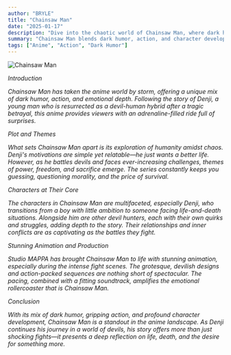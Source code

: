 ```yaml
---
author: "BRYLE"
title: "Chainsaw Man"
date: "2025-01-17"
description: "Dive into the chaotic world of Chainsaw Man, where dark humor meets thrilling action."
summary: "Chainsaw Man blends dark humor, action, and character development in a unique and exhilarating way."
tags: ["Anime", "Action", "Dark Humor"]
---
```

![Chainsaw Man](/images/chainsaw-man.jpg)

*Introduction*

*Chainsaw Man has taken the anime world by storm, offering a unique mix of dark humor, action, and emotional depth. Following the story of Denji, a young man who is resurrected as a devil-human hybrid after a tragic betrayal, this anime provides viewers with an adrenaline-filled ride full of surprises.*

*Plot and Themes*

*What sets Chainsaw Man apart is its exploration of humanity amidst chaos. Denji's motivations are simple yet relatable—he just wants a better life. However, as he battles devils and faces ever-increasing challenges, themes of power, freedom, and sacrifice emerge. The series constantly keeps you guessing, questioning morality, and the price of survival.*

*Characters at Their Core*

*The characters in Chainsaw Man are multifaceted, especially Denji, who transitions from a boy with little ambition to someone facing life-and-death situations. Alongside him are other devil hunters, each with their own quirks and struggles, adding depth to the story. Their relationships and inner conflicts are as captivating as the battles they fight.*

*Stunning Animation and Production*

*Studio MAPPA has brought Chainsaw Man to life with stunning animation, especially during the intense fight scenes. The grotesque, devilish designs and action-packed sequences are nothing short of spectacular. The pacing, combined with a fitting soundtrack, amplifies the emotional rollercoaster that is Chainsaw Man.*

*Conclusion*

*With its mix of dark humor, gripping action, and profound character development, Chainsaw Man is a standout in the anime landscape. As Denji continues his journey in a world of devils, his story offers more than just shocking fights—it presents a deep reflection on life, death, and the desire for something more.*